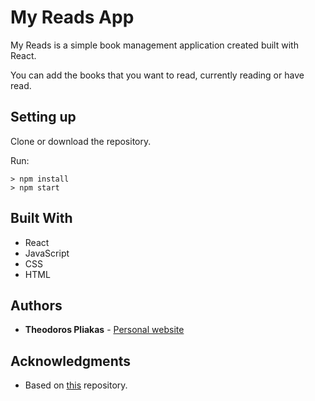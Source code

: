 # My Reads App

My Reads is a simple book management application created built with React.

You can add the books that you want to read, currently reading or have read.

## Setting up

Clone or download the repository.

Run:
```
> npm install
> npm start
```

## Built With

* React
* JavaScript
* CSS
* HTML

## Authors

* **Theodoros Pliakas** - [Personal website](http://www.tpliakas.com)

## Acknowledgments

* Based on [this](https://github.com/udacity/reactnd-project-myreads-starter) repository.
